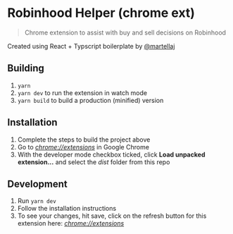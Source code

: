 # Robinhood Helper (chrome ext)

> Chrome extension to assist with buy and sell decisions on Robinhood

Created using React + Typscript boilerplate by [@martellaj](https://github.com/martellaj/chrome-extension-react-typescript-boilerplate)

## Building

1.  `yarn`
1.  `yarn dev` to run the extension in watch mode
1.  `yarn build` to build a production (minified) version

## Installation

1.  Complete the steps to build the project above
1.  Go to [_chrome://extensions_](chrome://extensions) in Google Chrome
1.  With the developer mode checkbox ticked, click **Load unpacked extension...** and select the _dist_ folder from this repo

## Development

1.  Run `yarn dev`
1.  Follow the installation instructions
1.  To see your changes, hit save, click on the refresh button for this extension here: [_chrome://extensions_](chrome://extensions)
